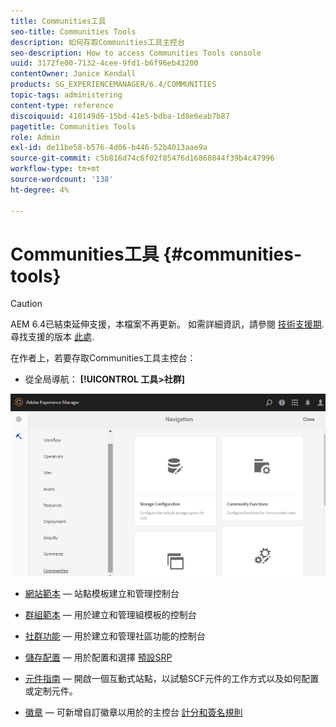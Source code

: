```yaml
---
title: Communities工具
seo-title: Communities Tools
description: 如何存取Communities工具主控台
seo-description: How to access Communities Tools console
uuid: 3172fe00-7132-4cee-9fd1-b6f96eb43200
contentOwner: Janice Kendall
products: SG_EXPERIENCEMANAGER/6.4/COMMUNITIES
topic-tags: administering
content-type: reference
discoiquuid: 410149d6-15bd-41e5-bdba-1d8e6eab7b87
pagetitle: Communities Tools
role: Admin
exl-id: de11be58-b576-4d06-b446-52b4013aae9a
source-git-commit: c5b816d74c6f02f85476d16868844f39b4c47996
workflow-type: tm+mt
source-wordcount: '138'
ht-degree: 4%

---
```


# Communities工具 {#communities-tools}

>[!CAUTION]
>
>AEM 6.4已結束延伸支援，本檔案不再更新。 如需詳細資訊，請參閱 [技術支援期](https://helpx.adobe.com//tw/support/programs/eol-matrix.html). 尋找支援的版本 [此處](https://experienceleague.adobe.com/docs/).

在作者上，若要存取Communities工具主控台：

* 從全局導航： **[!UICONTROL 工具>社群]**

![chlimage_1-129](assets/chlimage_1-129.png)

* [網站範本](sites.md)  — 站點模板建立和管理控制台
* [群組範本](tools-groups.md) — 用於建立和管理組模板的控制台
* [社群功能](functions.md) — 用於建立和管理社區功能的控制台
* [儲存配置](srp-config.md)  — 用於配置和選擇 [預設SRP](working-with-srp.md)

* [元件指南](components-guide.md)  — 開啟一個互動式站點，以試驗SCF元件的工作方式以及如何配置或定制元件。
* [徽章](badges.md)  — 可新增自訂徽章以用於的主控台 [計分和簽名規則](implementing-scoring.md)
